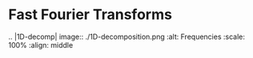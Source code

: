 # Fast Fourier Transforms

.. |1D-decomp| image:: ./1D-decomposition.png
   :alt: Frequencies
   :scale:  100%
   :align: middle

